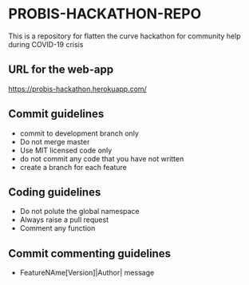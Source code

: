 # PROBIS-HACKATHON-REPO
This is a repository for flatten the curve hackathon for community help during COVID-19 crisis

## URL for the web-app
https://probis-hackathon.herokuapp.com/

## Commit guidelines
- commit to development branch only
- Do not merge master
- Use MIT licensed code only
- do not commit any code that you have not written
- create a branch for each feature

## Coding guidelines
- Do not polute the global namespace
- Always raise a pull request
- Comment any function 

## Commit commenting guidelines
- FeatureNAme[Version]|Author| message
